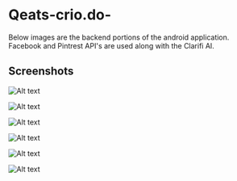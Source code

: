 # Qeats-crio.do-
Below images are the backend portions of the android application.
Facebook and Pintrest API's are used along with the Clarifi AI.

## Screenshots

![Alt text](/screenshots/11.jpeg?raw=true "Optional Title")


![Alt text](/screenshots/12.jpeg?raw=true "Optional Title")

![Alt text](/screenshots/13.jpeg?raw=true "Optional Title")

![Alt text](/screenshots/14.jpeg?raw=true "Optional Title")

![Alt text](/screenshots/15.jpeg?raw=true "Optional Title")

![Alt text](/screenshots/16.jpeg?raw=true "Optional Title")
